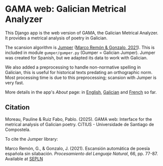 # GAMA web: Galician Metrical Analyzer

This Django app is the web version of GAMA, the Galician Metrical Analyzer. It provides a metrical analysis of poetry in Galician.

The scansion algorithm is [Jumper](https://github.com/grmarco/jumper/blob/master/jumper.py) ([Marco Remón & Gonzalo, 2021](http://journal.sepln.org/sepln/ojs/ojs/index.php/pln/article/view/6324)). This is included in module `gumper/gumper.py` (Gumper = Galician Jumper). Jumper was created for Spanish, but we adapted its data to work with Galician.

We also added a preprocessing to handle non-normative spelling in Galician, this is useful for historical texts predating an orthographic norm. Most processing time is due to this preprocessing; scansion with Jumper is very fast.

More details in the app's *About* page: in [English](https://prf2.org/en/gama/about/), [Galician](https://prf2.org/gl/gama/about/) and [French](https://prf2.org/fr/gama/about/) so far.

## Citation

Moreau, Pauline & Ruiz Fabo, Pablo. (2025). GAMA web: Interface for the metrical analysis of Galician poetry. CiTIUS - Universidade de Santiago de Compostela.

To cite the Jumper library:

Marco Remón, G., & Gonzalo, J. (2021). Escansión automática de poesía española sin silabación. *Procesamiento del Lenguaje Natural*, 66, pp. 77-87. Available at [SEPLN](http://journal.sepln.org/sepln/ojs/ojs/index.php/pln/article/view/6615)